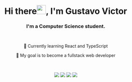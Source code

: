 <h1 align="center">Hi there<img src="https://raw.githubusercontent.com/kaueMarques/kaueMarques/master/hi.gif" width="30px">, I'm Gustavo Victor</h1>
<h3 align="center">I'm a Computer Science student.</h3>

<br/>
 <p align="center">🌱 Currently learning React and TypeScript</p>
 <p align="center">🎯 My goal is to become a fullstack web developer</p>
<br/>

<!--
<div align="center" class="profile-data">
  <a href="https://github.com/Gustavo-Victor">
  <img height="180em" src="https://github-readme-stats.vercel.app/api?username=Gustavo-Victor&show_icons=true&theme=tokyonight&include_all_commits=true&count_private=true"/>
  <img height="180em" src="https://github-readme-stats.vercel.app/api/top-langs/?username=Gustavo-Victor&layout=compact&langs_count=7&theme=tokyonight"/>
</div>
  
 <div align="center" class="languages">
  <br/>
  <img align="center" alt="JavaScript" title="JavaScript" height="30" width="40" src="https://raw.githubusercontent.com/devicons/devicon/master/icons/javascript/javascript-plain.svg" />
  <img align="center" alt="TypeScript" title="TypeScript" height="30" title="TypeScript" width="40" src="https://raw.githubusercontent.com/devicons/devicon/master/icons/typescript/typescript-plain.svg" />
  <img align="center" alt="React" title="React" height="30"  width="40" src="https://raw.githubusercontent.com/devicons/devicon/master/icons/react/react-original.svg" />
  <img align="center" alt="HTML" title="HTML" height="30" width="40" src="https://raw.githubusercontent.com/devicons/devicon/master/icons/html5/html5-original.svg" />
  <img align="center" alt="CSS" title="CSS" height="30" width="40" src="https://raw.githubusercontent.com/devicons/devicon/master/icons/css3/css3-original.svg" />
  <img align="center" alt="Sass" title="Sass" height="30" width="40" src="https://raw.githubusercontent.com/devicons/devicon/master/icons/sass/sass-original.svg" />
  <img align="center" alt="Bootstrap" title="Bootstrap" height="30" width="40" src="https://raw.githubusercontent.com/devicons/devicon/master/icons/bootstrap/bootstrap-original.svg" />  
   <img align="center" alt="PHP" title="PHP" height="30" width="40" src="https://raw.githubusercontent.com/devicons/devicon/master/icons/php/php-original.svg" />  
</div>
-->
  
 <div align="center" class="social-media">
   <br/>
  <a href="https://www.instagram.com/gustav0_vbs/" target="_blank"><img src="https://img.shields.io/badge/-Instagram-%23E4405F?style=for-the-badge&logo=instagram&logoColor=white" target="_blank"></a>
 	<a href="https://twitter.com/GustavoVictorBS" target="_blank"><img src="https://img.shields.io/badge/Twitter-9146FF?style=for-the-badge&logo=twitter&logoColor=white" target="_blank"></a>
  <a href = "mailto:gustavovbs270@gmail.com"><img src="https://img.shields.io/badge/-Gmail-%23333?style=for-the-badge&logo=gmail&logoColor=white" target="_blank"></a>
  <a href="https://www.linkedin.com/in/gustavo-victor-575b93206/" target="_blank"><img src="https://img.shields.io/badge/-LinkedIn-%230077B5?style=for-the-badge&logo=linkedin&logoColor=white" target="_blank"></a> 
 <br/>
</div>


<!--
**maykbrito/maykbrito** is a ✨ _special_ ✨ repository because its `README.md` (this file) appears on your GitHub profile.

Here are some ideas to get you started:

- 🔭 I’m currently working on ...
- 🌱 I’m currently learning ...
- 👯 I’m looking to collaborate on ...
- 🤔 I’m looking for help with ...
- 💬 Ask me about ...
- 📫 How to reach me: ...
- 😄 Pronouns: ...
- ⚡ Fun fact: ...
-->
